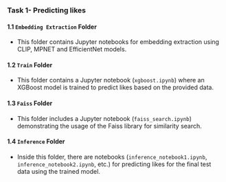 ### Task 1- Predicting likes

#### 1.1 `Embedding Extraction` Folder
- This folder contains Jupyter notebooks for embedding extraction using CLIP, MPNET and EfficientNet models.
#### 1.2 `Train` Folder
- This folder contains a Jupyter notebook (`xgboost.ipynb`) where an XGBoost model is trained to predict likes based on the provided data.

#### 1.3 `Faiss` Folder
- This folder includes a Jupyter notebook (`faiss_search.ipynb`) demonstrating the usage of the Faiss library for similarity search.
#### 1.4 `Inference` Folder
- Inside this folder, there are notebooks (`inference_notebook1.ipynb`, `inference_notebook2.ipynb`, etc.) for predicting likes for the final test data using the trained model.


